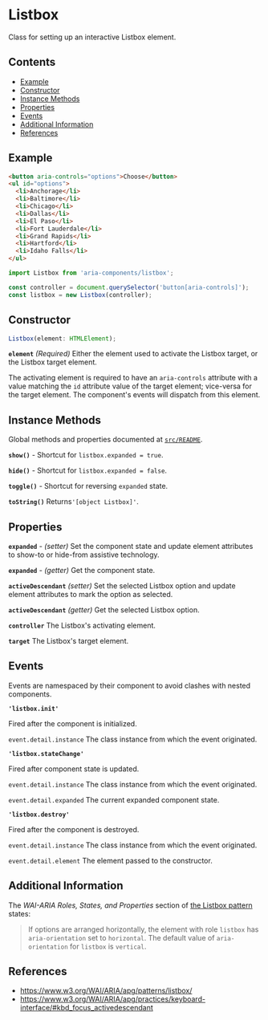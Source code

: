 Listbox
=======

Class for setting up an interactive Listbox element.

## Contents

* [Example](#example)
* [Constructor](#constructor)
* [Instance Methods](#instance-methods)
* [Properties](#properties)
* [Events](#events)
* [Additional Information](#additional-information)
* [References](#references)

## Example

```html
<button aria-controls="options">Choose</button>
<ul id="options">
  <li>Anchorage</li>
  <li>Baltimore</li>
  <li>Chicago</li>
  <li>Dallas</li>
  <li>El Paso</li>
  <li>Fort Lauderdale</li>
  <li>Grand Rapids</li>
  <li>Hartford</li>
  <li>Idaho Falls</li>
</ul>
```

```jsx
import Listbox from 'aria-components/listbox';

const controller = document.querySelector('button[aria-controls]');
const listbox = new Listbox(controller);
```

## Constructor

```jsx
Listbox(element: HTMLElement);
```

**`element`** _(Required)_ Either the element used to activate the Listbox target, or the Listbox target element.

The activating element is required to have an `aria-controls` attribute with a value matching the `id` attribute value of the target element; vice-versa for the target element. The component's events will dispatch from this element.

## Instance Methods

Global methods and properties documented at [`src/README`](../).

**`show()`** - Shortcut for `listbox.expanded = true`.

**`hide()`** - Shortcut for `listbox.expanded = false`.

**`toggle()`** - Shortcut for reversing `expanded` state.

**`toString()`** Returns`'[object Listbox]'`.

## Properties

**`expanded`** - _(setter)_ Set the component state and update element attributes to show-to or hide-from assistive technology.

**`expanded`** - _(getter)_ Get the component state.

**`activeDescendant`** _(setter)_ Set the selected Listbox option and update element attributes to mark the option as selected.

**`activeDescendant`** _(getter)_ Get the selected Listbox option.

**`controller`** The Listbox's activating element.

**`target`** The Listbox's target element.

## Events

Events are namespaced by their component to avoid clashes with nested components.

**`'listbox.init'`**

Fired after the component is initialized.

`event.detail.instance` The class instance from which the event originated.

**`'listbox.stateChange'`**

Fired after component state is updated.

`event.detail.instance` The class instance from which the event originated.

`event.detail.expanded` The current expanded component state.

**`'listbox.destroy'`**

Fired after the component is destroyed.

`event.detail.instance` The class instance from which the event originated.

`event.detail.element` The element passed to the constructor.

## Additional Information

The _WAI-ARIA Roles, States, and Properties_ section of [the Listbox pattern](https://www.w3.org/WAI/ARIA/apg/patterns/listbox/#wai-ariaroles,states,andproperties) states:

> If options are arranged horizontally, the element with role `listbox` has `aria-orientation` set to `horizontal`. The default value of `aria-orientation` for `listbox` is `vertical`.

## References

- https://www.w3.org/WAI/ARIA/apg/patterns/listbox/
- https://www.w3.org/WAI/ARIA/apg/practices/keyboard-interface/#kbd_focus_activedescendant
